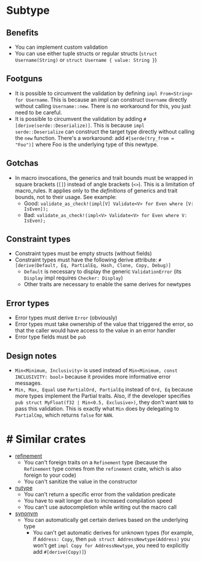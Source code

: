 # Subtype

## Benefits

* You can implement custom validation
* You can use either tuple structs or regular structs (`struct Username(String)` or `struct Username { value: String }`)

## Footguns

* It is possible to circumvent the validation by defining `impl From<String> for Username`. This is because an impl can construct `Username` directly without calling `Username::new`. There is no workaround for this, you just need to be careful.
* It is possible to circumvent the validation by adding `#[derive(serde::Deserialize)]`. This is because `impl serde::Deserialize` can construct the target type directly without calling the `new` function. There's a workaround: add `#[serde(try_from = "Foo")]` where Foo is the underlying type of this newtype.

## Gotchas

* In macro invocations, the generics and trait bounds must be wrapped in square brackets (`[]`) instead of angle brackets (`<>`). This is a limitation of macro_rules. It applies only to the _definitions_ of generics and trait bounds, not to their usage. See example:
  * Good: `validate_as_check!(impl[V] Validate<V> for Even where [V: IsEven]);`
  * Bad: `validate_as_check!(impl<V> Validate<V> for Even where V: IsEven);`

## Constraint types

* Constraint types must be empty structs (without fields)
* Constraint types must have the following derive attribute: `#[derive(Default, Eq, PartialEq, Hash, Clone, Copy, Debug)]`
  * `Default` is necessary to display the generic `ValidationError` (its `Display` impl requires `Checker: Display`)
  * Other traits are necessary to enable the same derives for newtypes

## Error types

* Error types must derive `Error` (obviously)
* Error types must take ownership of the value that triggered the error, so that the caller would have access to the value in an error handler
* Error type fields must be `pub`

## Design notes

* `Min<Minimum, Inclusivity>` is used instead of `Min<Minimum, const INCLUSIVITY: bool>` because it provides more informative error messages.
* `Min, Max, Equal` use `PartialOrd, PartialEq` instead of `Ord, Eq` because more types implement the Partial traits. Also, if the developer specifies `pub struct MyFloat(f32 | Min<0.5, Exclusive>)`, they don't want `NAN` to pass this validation. This is exactly what `Min` does by delegating to `PartialCmp`, which returns `false` for `NAN`.

# # Similar crates

* [refinement](https://crates.io/crates/refinement)
  * You can't foreign traits on a `Refinement` type (because the `Refinement` type comes from the `refinement` crate, which is also foreign to your code)
  * You can't sanitize the value in the constructor
* [nutype](https://crates.io/crates/nutype)
  * You can't return a specific error from the validation predicate
  * You have to wait longer due to increased compilation speed
  * You can't use autocompletion while writing out the macro call
* [synonym](https://crates.io/crates/synonym)
  * You can automatically get certain derives based on the underlying type
    * You can't get automatic derives for unknown types (for example, if `Address: Copy`, then `pub struct AddressNewtype(Address)` you won't get `impl Copy for AddressNewtype`, you need to explicitly add `#[derive(Copy)]`)
